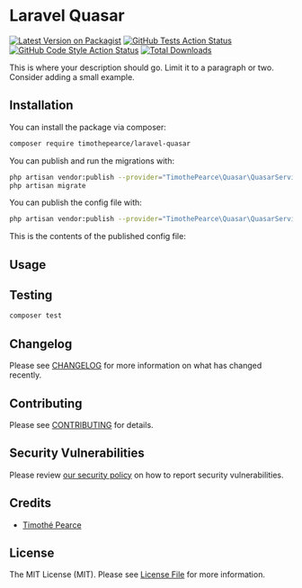 # Laravel Quasar

[![Latest Version on Packagist](https://img.shields.io/packagist/v/timothepearce/laravel-quasar.svg?style=flat-square)](https://packagist.org/packages/timothepearce/laravel-quasar)
[![GitHub Tests Action Status](https://img.shields.io/github/workflow/status/timothepearce/laravel-cargo/run-tests?label=tests)](https://github.com/timothepearce/laravel-quasar/actions?query=workflow%3Arun-tests+branch%3Amain)
[![GitHub Code Style Action Status](https://img.shields.io/github/workflow/status/timothepearce/laravel-cargo/Check%20&%20fix%20styling?label=code%20style)](https://github.com/timothepearce/laravel-quasar/actions?query=workflow%3A"Check+%26+fix+styling"+branch%3Amain)
[![Total Downloads](https://img.shields.io/packagist/dt/timothepearce/laravel-quasar.svg?style=flat-square)](https://packagist.org/packages/timothepearce/laravel-quasar)

This is where your description should go. Limit it to a paragraph or two. Consider adding a small example.

## Installation

You can install the package via composer:

```bash
composer require timothepearce/laravel-quasar
```

You can publish and run the migrations with:

```bash
php artisan vendor:publish --provider="TimothePearce\Quasar\QuasarServiceProvider" --tag="quasar-migrations"
php artisan migrate
```

You can publish the config file with:
```bash
php artisan vendor:publish --provider="TimothePearce\Quasar\QuasarServiceProvider" --tag="quasar-config"
```

This is the contents of the published config file:

## Usage

## Testing

```bash
composer test
```

## Changelog

Please see [CHANGELOG](CHANGELOG.md) for more information on what has changed recently.

## Contributing

Please see [CONTRIBUTING](.github/CONTRIBUTING.md) for details.

## Security Vulnerabilities

Please review [our security policy](../../security/policy) on how to report security vulnerabilities.

## Credits

- [Timothé Pearce](https://github.com/TimothePearce)

## License

The MIT License (MIT). Please see [License File](LICENSE.md) for more information.
